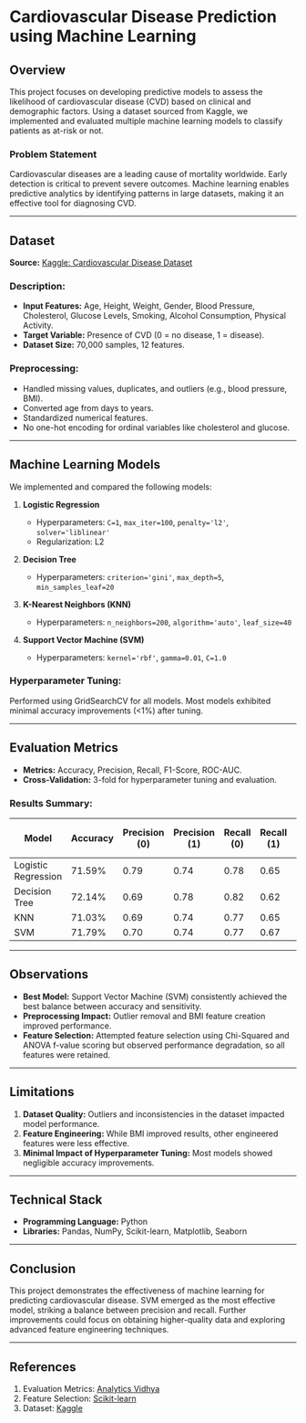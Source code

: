 # Cardiovascular Disease Prediction using Machine Learning

## Overview
This project focuses on developing predictive models to assess the likelihood of cardiovascular disease (CVD) based on clinical and demographic factors. Using a dataset sourced from Kaggle, we implemented and evaluated multiple machine learning models to classify patients as at-risk or not.

### Problem Statement
Cardiovascular diseases are a leading cause of mortality worldwide. Early detection is critical to prevent severe outcomes. Machine learning enables predictive analytics by identifying patterns in large datasets, making it an effective tool for diagnosing CVD.

---

## Dataset
**Source:** [Kaggle: Cardiovascular Disease Dataset](https://www.kaggle.com/datasets/sulianova/cardiovascular-disease-dataset/)

### Description:
- **Input Features:** Age, Height, Weight, Gender, Blood Pressure, Cholesterol, Glucose Levels, Smoking, Alcohol Consumption, Physical Activity.
- **Target Variable:** Presence of CVD (0 = no disease, 1 = disease).
- **Dataset Size:** 70,000 samples, 12 features.

### Preprocessing:
- Handled missing values, duplicates, and outliers (e.g., blood pressure, BMI).
- Converted age from days to years.
- Standardized numerical features.
- No one-hot encoding for ordinal variables like cholesterol and glucose.

---

## Machine Learning Models
We implemented and compared the following models:

1. **Logistic Regression**
   - Hyperparameters: `C=1`, `max_iter=100`, `penalty='l2'`, `solver='liblinear'`
   - Regularization: L2

2. **Decision Tree**
   - Hyperparameters: `criterion='gini'`, `max_depth=5`, `min_samples_leaf=20`

3. **K-Nearest Neighbors (KNN)**
   - Hyperparameters: `n_neighbors=200`, `algorithm='auto'`, `leaf_size=40`

4. **Support Vector Machine (SVM)**
   - Hyperparameters: `kernel='rbf'`, `gamma=0.01`, `C=1.0`

### Hyperparameter Tuning:
Performed using GridSearchCV for all models. Most models exhibited minimal accuracy improvements (<1%) after tuning.

---

## Evaluation Metrics
- **Metrics:** Accuracy, Precision, Recall, F1-Score, ROC-AUC.
- **Cross-Validation:** 3-fold for hyperparameter tuning and evaluation.

### Results Summary:
| Model                 | Accuracy | Precision (0) | Precision (1) | Recall (0) | Recall (1) | F1-Score (0) | F1-Score (1) | ROC-AUC |
|-----------------------|----------|---------------|---------------|------------|------------|---------------|---------------|---------|
| Logistic Regression   | 71.59%   | 0.79          | 0.74          | 0.78       | 0.65       | 0.73          | 0.70          | 0.7155  |
| Decision Tree         | 72.14%   | 0.69          | 0.78          | 0.82       | 0.62       | 0.75          | 0.69          | 0.7207  |
| KNN                   | 71.03%   | 0.69          | 0.74          | 0.77       | 0.65       | 0.73          | 0.69          | 0.7099  |
| SVM                   | 71.79%   | 0.70          | 0.74          | 0.77       | 0.67       | 0.73          | 0.70          | 0.7176  |

---

## Observations
- **Best Model:** Support Vector Machine (SVM) consistently achieved the best balance between accuracy and sensitivity.
- **Preprocessing Impact:** Outlier removal and BMI feature creation improved performance.
- **Feature Selection:** Attempted feature selection using Chi-Squared and ANOVA f-value scoring but observed performance degradation, so all features were retained.

---

## Limitations
1. **Dataset Quality:** Outliers and inconsistencies in the dataset impacted model performance.
2. **Feature Engineering:** While BMI improved results, other engineered features were less effective.
3. **Minimal Impact of Hyperparameter Tuning:** Most models showed negligible accuracy improvements.

---

## Technical Stack
- **Programming Language:** Python
- **Libraries:** Pandas, NumPy, Scikit-learn, Matplotlib, Seaborn

---

## Conclusion
This project demonstrates the effectiveness of machine learning for predicting cardiovascular disease. SVM emerged as the most effective model, striking a balance between precision and recall. Further improvements could focus on obtaining higher-quality data and exploring advanced feature engineering techniques.

---

## References
1. Evaluation Metrics: [Analytics Vidhya](https://analyticsvidhya.com/blog/2019/08/11-important-model-evaluation-error-metrics/)
2. Feature Selection: [Scikit-learn](https://scikit-learn.org/1.5/modules/feature_selection.html)
3. Dataset: [Kaggle](https://www.kaggle.com/datasets/sulianova/cardiovascular-disease-dataset/)

